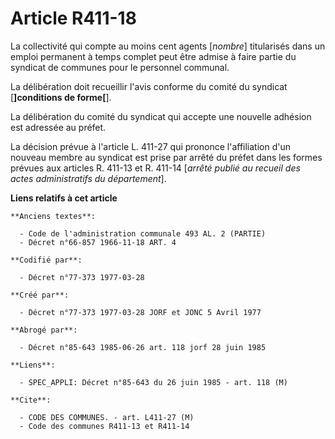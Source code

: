 # Article R411-18

La collectivité qui compte au moins cent agents [*nombre*] titularisés dans un emploi permanent à temps complet peut être
admise à faire partie du syndicat de communes pour le personnel communal.

La délibération doit recueillir l'avis conforme du comité du syndicat [**]conditions de forme[**].

La délibération du comité du syndicat qui accepte une nouvelle adhésion est adressée au préfet.

La décision prévue à l'article L. 411-27 qui prononce l'affiliation d'un nouveau membre au syndicat est prise par arrêté du
préfet dans les formes prévues aux articles R. 411-13 et R. 411-14 [*arrêté publié au recueil des actes administratifs du
département*].

**Liens relatifs à cet article**

	**Anciens textes**:

	  - Code de l'administration communale 493 AL. 2 (PARTIE)
	  - Décret n°66-857 1966-11-18 ART. 4

	**Codifié par**:

	  - Décret n°77-373 1977-03-28

	**Créé par**:

	  - Décret n°77-373 1977-03-28 JORF et JONC 5 Avril 1977

	**Abrogé par**:

	  - Décret n°85-643 1985-06-26 art. 118 jorf 28 juin 1985

	**Liens**:

	  - SPEC_APPLI: Décret n°85-643 du 26 juin 1985 - art. 118 (M)

	**Cite**:

	  - CODE DES COMMUNES. - art. L411-27 (M)
	  - Code des communes R411-13 et R411-14
